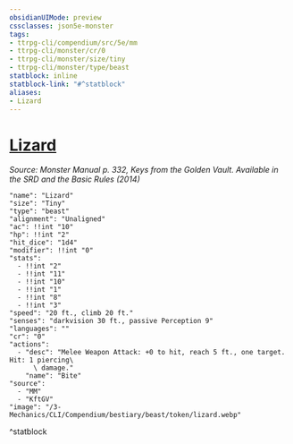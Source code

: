 ```yaml
---
obsidianUIMode: preview
cssclasses: json5e-monster
tags:
- ttrpg-cli/compendium/src/5e/mm
- ttrpg-cli/monster/cr/0
- ttrpg-cli/monster/size/tiny
- ttrpg-cli/monster/type/beast
statblock: inline
statblock-link: "#^statblock"
aliases:
- Lizard
---
```

# [Lizard](3-Mechanics\CLI\Compendium\bestiary\beast/lizard.md)
*Source: Monster Manual p. 332, Keys from the Golden Vault. Available in the <span title='Systems Reference Document (5.1)'>SRD</span> and the Basic Rules (2014)*  

```statblock
"name": "Lizard"
"size": "Tiny"
"type": "beast"
"alignment": "Unaligned"
"ac": !!int "10"
"hp": !!int "2"
"hit_dice": "1d4"
"modifier": !!int "0"
"stats":
  - !!int "2"
  - !!int "11"
  - !!int "10"
  - !!int "1"
  - !!int "8"
  - !!int "3"
"speed": "20 ft., climb 20 ft."
"senses": "darkvision 30 ft., passive Perception 9"
"languages": ""
"cr": "0"
"actions":
  - "desc": "Melee Weapon Attack: +0 to hit, reach 5 ft., one target. Hit: 1 piercing\
      \ damage."
    "name": "Bite"
"source":
  - "MM"
  - "KftGV"
"image": "/3-Mechanics/CLI/Compendium/bestiary/beast/token/lizard.webp"
```
^statblock